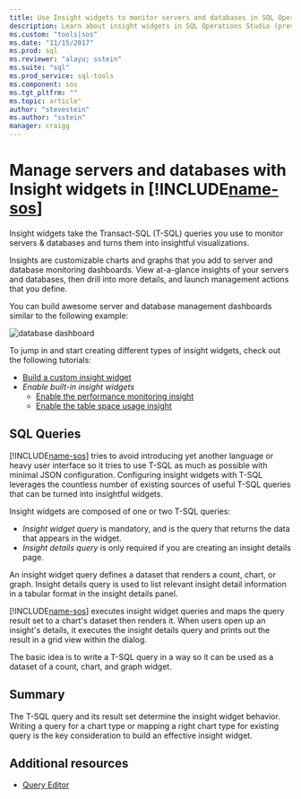 ```yaml
---
title: Use Insight widgets to monitor servers and databases in SQL Operations Studio (preview) | Microsoft Docs
description: Learn about insight widgets in SQL Operations Studio (preview).
ms.custom: "tools|sos"
ms.date: "11/15/2017"
ms.prod: sql
ms.reviewer: "alayu; sstein"
ms.suite: "sql"
ms.prod_service: sql-tools
ms.component: sos
ms.tgt_pltfrm: ""
ms.topic: article"
author: "stevestein"
ms.author: "sstein"
manager: craigg
---
```

# Manage servers and databases with Insight widgets in [!INCLUDE[name-sos](../includes/name-sos-short.md)]

Insight widgets take the Transact-SQL (T-SQL) queries you use to monitor servers & databases and turns them into insightful visualizations. 

Insights are customizable charts and graphs that you add to server and database monitoring dashboards. View at-a-glance insights of your servers and databases, then drill into more details, and launch management actions that you define. 

You can build awesome server and database management dashboards similar to the following example:

![database dashboard](media/insight-widgets/database-dashboard.png)


To jump in and start creating different types of insight widgets, check out the following tutorials:

- [Build a custom insight widget](tutorial-build-custom-insight-sql-server.md)
- *Enable built-in insight widgets*
   - [Enable the performance monitoring insight](tutorial-qds-sql-server.md)
   - [Enable the table space usage insight](tutorial-table-space-sql-server.md)


## SQL Queries 

[!INCLUDE[name-sos](../includes/name-sos-short.md)] tries to avoid introducing yet another language or heavy user interface so it tries to use T-SQL as much as possible with minimal JSON configuration. Configuring insight widgets with T-SQL leverages the countless number of existing sources of useful T-SQL queries that can be turned into insightful widgets.

Insight widgets are composed of one or two T-SQL queries:
* *Insight widget query* is mandatory, and is the query that returns the data that appears in the widget.
* *Insight details query* is only required if you are creating an insight details page.

An insight widget query defines a dataset that renders a count, chart, or graph. Insight details query is used to list relevant insight detail information in a tabular format in the insight details panel. 

[!INCLUDE[name-sos](../includes/name-sos-short.md)] executes insight widget queries and maps the query result set to a chart's dataset then renders it. When users open up an insight's details, it executes the insight details query and prints out the result in a grid view within the dialog.

The basic idea is to write a T-SQL query in a way so it can be used as a dataset of a count, chart, and graph widget. 

## Summary

The T-SQL query and its result set determine the insight widget behavior. Writing a query for a chart type or mapping a right chart type for existing query is the key consideration to build an effective insight widget.



## Additional resources
- [Query Editor](tutorial-sql-editor.md)

